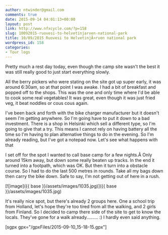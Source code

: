 ```yaml
---
author: ntwinder@gmail.com
comments: true
date: 2015-09-14 04:01:13+00:00
layout: post
link: http://www.nfxcycle.com/?p=158
slug: 10092015-ruovesi-to-helvetinjarven-national-park
title: 10/09/2015 Ruovesi to HelvetinjÃ¤rven national park
wordpress_id: 158
categories:
- Tour logs
---
```


Pretty much a rest day today, even though the camp site wasn't the best it was still really good to just start everything slowly. 

All the berry pickers who were stating on the site got up super early, it was around 6:30am, so at that point I was awake. I had a bit of breakfast and popped off to the shops. This was the one and only time where I'd be able to cook some real vegetables! It was great, even though it was just fried veg, it beat noddles or cous cous again.

I've been back and forth with the bike charger manufacturer but it doesn't seem I'm getting anywhere. So I'm going have to put it down to a bad investment. There is a shop in Helsinki which sell a different type, so I'm going to give that a try. 
This means I cannot rely on having battery all the time so I'm having to plan alternative things to do in the evening. So I'm already reading, but I've got a notepad now. Let's see what happens with that

I set off for the spot I wanted to call base camp for a few nights.Â  Only around 15km away, but down some really beaten up tracks. In the end it turned into a footpath, which was OK. But then it turn into a obstacle course. So I had to do the last 500 metres in rounds. Take all my bags down then carry the bike down. Safe to say, I'm not getting out of here in a rush. 

[![image]({{ base }}/assets/images/1035.jpg)]({{ base }}/assets/images/1035.jpg)



It's really nice spot, but there's already 2 groups here. One a school trip from Holland, let's hope they're too tired from all the walking, and 2 girls from Finland. So I decided to camp there side of the site to get to know the locals. They've gone for a walk already......... :) I hardly even said anything. 

[sgpx gpx="/gpxFiles/2015-09-10_15-18-15.gpx"]
